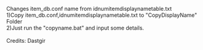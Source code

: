 Changes item_db.conf name from idnumitemdisplaynametable.txt<br/>
1)Copy item_db.conf,idnumitemdisplaynametable.txt to "CopyDisplayName" Folder<br/>
2)Just run the "copyname.bat" and input some details.<br/>
<br/>
Credits: Dastgir<br/>
